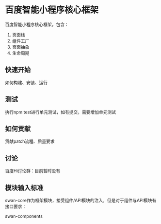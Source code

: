 # 百度智能小程序核心框架

百度智能小程序核心框架，包含：
1. 页面栈
2. 组件工厂
3. 页面抽象
4. 生命周期

## 快速开始
如何构建、安装、运行

## 测试
执行npm test进行单元测试，如有提交，需要增加单元测试

## 如何贡献
贡献patch流程、质量要求

## 讨论
百度Hi讨论群：目前暂时没有

## 模块输入标准
swan-core作为框架模块，接受组件/API模块的注入，但是对于组件与API模块有接口要求：

swan-components

## 
